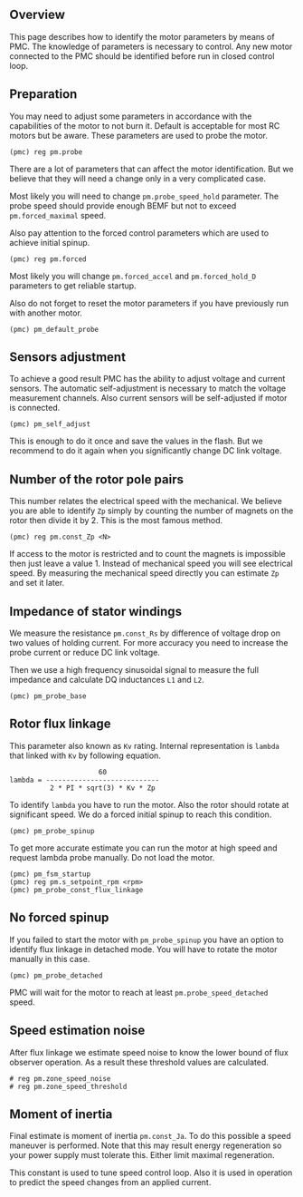 ## Overview

This page describes how to identify the motor parameters by means of PMC. The
knowledge of parameters is necessary to control. Any new motor connected to the
PMC should be identified before run in closed control loop.

## Preparation

You may need to adjust some parameters in accordance with the capabilities of
the motor to not burn it. Default is acceptable for most RC motors but be
aware. These parameters are used to probe the motor.

	(pmc) reg pm.probe

There are a lot of parameters that can affect the motor identification. But we
believe that they will need a change only in a very complicated case.

Most likely you will need to change `pm.probe_speed_hold` parameter. The probe
speed should provide enough BEMF but not to exceed `pm.forced_maximal` speed.

Also pay attention to the forced control parameters which are used to achieve
initial spinup.

	(pmc) reg pm.forced

Most likely you will change `pm.forced_accel` and `pm.forced_hold_D` parameters
to get reliable startup.

Also do not forget to reset the motor parameters if you have previously run
with another motor.

    (pmc) pm_default_probe

## Sensors adjustment

To achieve a good result PMC has the ability to adjust voltage and current
sensors. The automatic self-adjustment is necessary to match the voltage
measurement channels. Also current sensors will be self-adjusted if motor is
connected.

	(pmc) pm_self_adjust

This is enough to do it once and save the values in the flash. But we recommend
to do it again when you significantly change DC link voltage.

## Number of the rotor pole pairs

This number relates the electrical speed with the mechanical. We believe you
are able to identify `Zp` simply by counting the number of magnets on the rotor
then divide it by 2. This is the most famous method.

	(pmc) reg pm.const_Zp <N>

If access to the motor is restricted and to count the magnets is impossible
then just leave a value 1. Instead of mechanical speed you will see electrical
speed. By measuring the mechanical speed directly you can estimate `Zp` and set
it later.

## Impedance of stator windings

We measure the resistance `pm.const_Rs` by difference of voltage drop on two
values of holding current. For more accuracy you need to increase the probe
current or reduce DC link voltage.

Then we use a high frequency sinusoidal signal to measure the full impedance
and calculate DQ inductances `L1` and `L2`.

	(pmc) pm_probe_base

## Rotor flux linkage

This parameter also known as `Kv` rating. Internal representation is `lambda`
that linked with `Kv` by following equation.

	                      60
	lambda = ----------------------------
	          2 * PI * sqrt(3) * Kv * Zp

To identify `lambda` you have to run the motor. Also the rotor should rotate at
significant speed. We do a forced initial spinup to reach this condition.

	(pmc) pm_probe_spinup

To get more accurate estimate you can run the motor at high speed and request
lambda probe manually. Do not load the motor.

	(pmc) pm_fsm_startup
	(pmc) reg pm.s_setpoint_rpm <rpm>
	(pmc) pm_probe_const_flux_linkage

## No forced spinup

If you failed to start the motor with `pm_probe_spinup` you have an option to
identify flux linkage in detached mode. You will have to rotate the motor
manually in this case.

	(pmc) pm_probe_detached

PMC will wait for the motor to reach at least `pm.probe_speed_detached`
speed.

## Speed estimation noise

After flux linkage we estimate speed noise to know the lower bound of flux
observer operation. As a result these threshold values are calculated.

	# reg pm.zone_speed_noise
	# reg pm.zone_speed_threshold

## Moment of inertia

Final estimate is moment of inertia `pm.const_Ja`. To do this possible a speed
maneuver is performed. Note that this may result energy regeneration so your
power supply must tolerate this. Either limit maximal regeneration.

This constant is used to tune speed control loop. Also it is used in operation
to predict the speed changes from an applied current.

